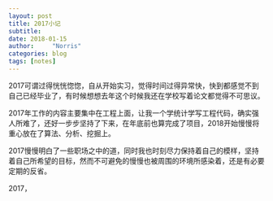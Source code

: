 ```yaml
---
layout: post
title: 2017小记
subtitle: 
date: 2018-01-15
author:     "Norris"
categories: blog
tags: [notes]
---
```


2017可谓过得恍恍惚惚，自从开始实习，觉得时间过得异常快，快到都感觉不到自己已经毕业了，有时候想想去年这个时候我还在学校写着论文都觉得不可思议。

2017年工作的内容主要集中在工程上面，让我一个学统计学写工程代码，确实强人所难了，还好一步步坚持了下来，在年底前也算完成了项目，2018开始慢慢将重心放在了算法、分析、挖掘上。

2017慢慢明白了一些职场之中的道，同时我也时刻尽力保持着自己的模样，坚持着自己所希望的目标，然而不可避免的慢慢也被周围的环境所感染着，还是有必要定期的反省。

2017，